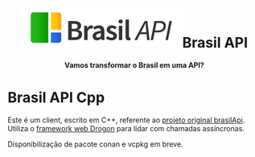 <h1 align="center"><img src="https://github.com/BrasilAPI/BrasilAPI/blob/main/public/brasilapi-logo-small.png?raw=true">Brasil API</h1>

<div align="center">
  <p>
    <strong>Vamos transformar o Brasil em uma API?</strong>
  </p>
</div>

# Brasil API Cpp

Este é um client, escrito em C++, referente ao [projeto original brasilApi](https://github.com/BrasilAPI/BrasilAPI). Utiliza o [framework web Drogon](https://drogon.org/) para lidar com chamadas assíncronas.

Disponibilização de pacote conan e vcpkg em breve.
